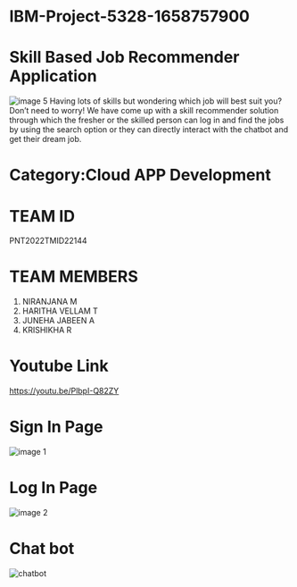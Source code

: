 # IBM-Project-5328-1658757900

# Skill  Based Job Recommender Application
![image 5](https://user-images.githubusercontent.com/113250205/202863614-0b614b91-9484-4d43-b3c5-781a73e37df4.jpg)
  Having lots of skills but wondering which job will best suit you? Don’t need to worry! We have come up with a skill recommender solution through which the fresher or the skilled person can log in and find the jobs by using the search option or they can directly interact with the chatbot and get their dream job.

 
 # Category:Cloud APP Development
 # TEAM ID
 PNT2022TMID22144
 # TEAM MEMBERS
 1. NIRANJANA M
 2. HARITHA VELLAM T
 3. JUNEHA JABEEN A
 4. KRISHIKHA R
 # Youtube Link
 https://youtu.be/PlbpI-Q82ZY
 
 # Sign In Page
![image 1](https://user-images.githubusercontent.com/113250205/202863059-3a9727db-9eda-4aa1-9470-67737178ab43.jpg)

# Log In Page
![image 2](https://user-images.githubusercontent.com/113250205/202863078-6786ad5b-a8c2-46d4-af7d-3e8910269044.jpg)
# Chat bot

![chatbot](https://user-images.githubusercontent.com/113250205/202863088-d2a53444-e7ee-4651-a0d3-80b775dcdd9a.jpg)
